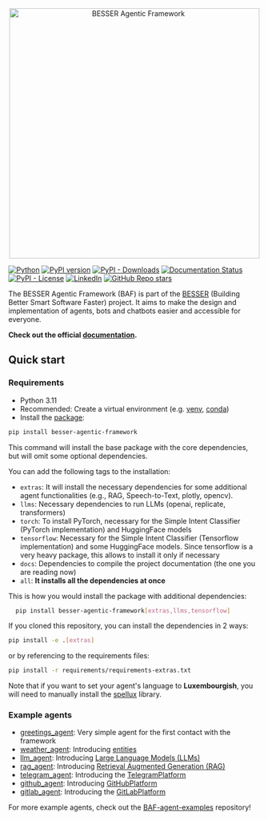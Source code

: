 <div align="center">
  <img src="./docs/source/_static/baf_logo_readme.svg" alt="BESSER Agentic Framework" width="500"/>
</div>

[![Python](https://img.shields.io/badge/python-3.10%20%7C%203.11-blue?logo=python&logoColor=gold)](https://pypi.org/project/besser-agentic-framework/)
[![PyPI version](https://img.shields.io/pypi/v/besser-agentic-framework?logo=pypi&logoColor=white)](https://pypi.org/project/besser-agentic-framework/)
[![PyPI - Downloads](https://static.pepy.tech/badge/besser-agentic-framework)](https://pypi.org/project/besser-agentic-framework/)
[![Documentation Status](https://readthedocs.org/projects/besser-agentic-framework/badge/?version=latest)](https://besser-agentic-framework.readthedocs.io/latest/?badge=latest)
[![PyPI - License](https://img.shields.io/pypi/l/besser-agentic-framework)](https://opensource.org/license/MIT)
[![LinkedIn](https://img.shields.io/badge/-LinkedIn-blue?logo=Linkedin&logoColor=white&link=https://www.linkedin.com/in/pireseduardo/)](https://www.linkedin.com/company/besser-agentic-framework)
[![GitHub Repo stars](https://img.shields.io/github/stars/besser-pearl/besser-agentic-framework?style=social)](https://star-history.com/#besser-pearl/besser-agentic-framework)

The BESSER Agentic Framework (BAF) is part of the [BESSER](https://modeling-languages.com/a-smart-low-code-platform-for-smart-software-in-luxembourg-goodbye-barcelona/) (Building Better Smart Software Faster) project. It aims
to make the design and implementation of agents, bots and chatbots easier and accessible for everyone.

**Check out the official [documentation](https://besser-agentic-framework.readthedocs.io/).**

## Quick start

### Requirements

- Python 3.11
- Recommended: Create a virtual environment
  (e.g. [venv](https://docs.python.org/3/library/venv.html),
  [conda](https://conda.io/projects/conda/en/latest/user-guide/tasks/manage-environments.html))
- Install the [package](https://pypi.org/project/besser-agentic-framework/):

```bash
pip install besser-agentic-framework
```

This command will install the base package with the core dependencies, but will omit some optional dependencies.

You can add the following tags to the installation:

- ``extras``: It will install the necessary dependencies for some additional agent functionalities (e.g., RAG, Speech-to-Text, plotly, opencv).
- ``llms``: Necessary dependencies to run LLMs (openai, replicate, transformers)
- ``torch``: To install PyTorch, necessary for the Simple Intent Classifier (PyTorch implementation) and HuggingFace models
- ``tensorflow``: Necessary for the Simple Intent Classifier (Tensorflow implementation) and some HuggingFace models. Since tensorflow is a very heavy package, this allows to install it only if necessary
- ``docs``: Dependencies to compile the project documentation (the one you are reading now)
- ``all``: **It installs all the dependencies at once**

This is how you would install the package with additional dependencies:

```bash
  pip install besser-agentic-framework[extras,llms,tensorflow]
```

If you cloned this repository, you can install the dependencies in 2 ways:

```bash
pip install -e .[extras]
```

or by referencing to the requirements files:

```bash
pip install -r requirements/requirements-extras.txt
```

Note that if you want to set your agent's language to **Luxembourgish**, you will need to manually install the [spellux](https://github.com/questoph/spellux) library. 

### Example agents

- [greetings_agent](https://github.com/BESSER-PEARL/BESSER-Agentic-Framework/blob/main/besser/agent/test/examples/greetings_agent.py): Very simple agent for the first contact with the framework
- [weather_agent](https://github.com/BESSER-PEARL/BESSER-Agentic-Framework/blob/main/besser/agent/test/examples/weather_agent.py): Introducing [entities](https://besser-agentic-framework.readthedocs.io/latest/wiki/core/entities.html)
- [llm_agent](https://github.com/BESSER-PEARL/BESSER-Agentic-Framework/blob/main/besser/agent/test/examples/llm_agent.py): Introducing [Large Language Models (LLMs)](https://besser-agentic-framework.readthedocs.io/latest/wiki/nlp/llm.html)
- [rag_agent](https://github.com/BESSER-PEARL/BESSER-Agentic-Framework/blob/main/besser/agent/test/examples/rag_agent.py): Introducing [Retrieval Augmented Generation (RAG)](https://besser-agentic-framework.readthedocs.io/latest/wiki/nlp/rag.html)
- [telegram_agent](https://github.com/BESSER-PEARL/BESSER-Agentic-Framework/blob/main/besser/agent/test/examples/telegram_agent.py): Introducing the [TelegramPlatform](https://besser-agentic-framework.readthedocs.io/latest/wiki/platforms/telegram_platform.html)
- [github_agent](https://github.com/BESSER-PEARL/BESSER-Agentic-Framework/blob/main/besser/agent/test/examples/github_agent.py): Introducing [GitHubPlatform](https://besser-agentic-framework.readthedocs.io/latest/wiki/platforms/github_platform.html)
- [gitlab_agent](https://github.com/BESSER-PEARL/BESSER-Agentic-Framework/blob/main/besser/agent/test/examples/gitlab_agent.py): Introducing the [GitLabPlatform](https://besser-agentic-framework.readthedocs.io/latest/wiki/platforms/gitlab_platform.html)

For more example agents, check out the [BAF-agent-examples](https://github.com/BESSER-PEARL/BAF-agent-examples) repository!
